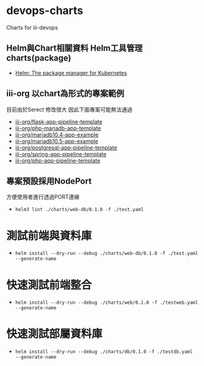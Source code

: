 # devops-charts
Charts for iii-devops

## Helm與Chart相關資料 Helm工具管理charts(package)
* [Helm: The package manager for Kubernetes](https://helm.sh/)

## iii-org 以chart為形式的專案範例
目前由於Serect 修改很大 因此下面專案可能無法通過
* [iii-org/flask-app-pipeline-template](https://github.com/iii-org/flask-app-pipeline-template.git)
* [iii-org/php-mariadb-app-template](https://github.com/iii-org/php-mariadb-app-template.git)
* [iii-org/mariadb10.4-app-example](https://github.com/iii-org/mariadb10.4-app-example.git)
* [iii-org/mariadb10.5-app-example](https://github.com/iii-org/mariadb10.5-app-example.git)
* [iii-org/postgresql-app-pipeline-template](https://github.com/iii-org/postgresql-app-pipeline-template.git)
* [iii-org/spring-app-pipeline-template](https://github.com/iii-org/spring-app-pipeline-template.git)
* [iii-org/php-app-pipeline-template](https://github.com/iii-org/php-app-pipeline-template.git)

## 專案預設採用NodePort
方便使用者進行透過PORT連線

* `helm3 lint ./charts/web-db/0.1.0 -f ./test.yaml`
# 測試前端與資料庫
* `helm install --dry-run --debug ./charts/web-db/0.1.0 -f ./test.yaml  --generate-name`
# 快速測試前端整合
* `helm install --dry-run --debug ./charts/web/0.1.0 -f ./testweb.yaml  --generate-name`
# 快速測試部屬資料庫
* `helm install --dry-run --debug ./charts/db/0.1.0 -f ./testdb.yaml  --generate-name`

